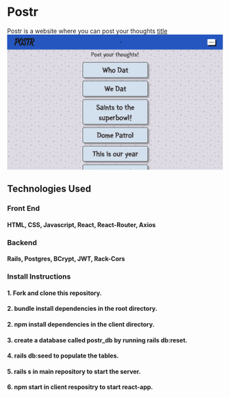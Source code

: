 # Postr

Postr is a website where you can post your thoughts
[title](jcP4.surge.sh)
![screenshot](Postr.png)
## Technologies Used
### Front End
#### HTML, CSS, Javascript, React, React-Router, Axios
### Backend
#### Rails, Postgres, BCrypt, JWT, Rack-Cors

### Install Instructions
#### 1. Fork and clone this repository.
#### 2. bundle install dependencies in the root directory.
#### 2. npm install dependencies in the client directory.
#### 3. create a database called postr_db by running rails db:reset.
#### 4. rails db:seed to populate the tables.
#### 5. rails s in main repository to start the server.
#### 6. npm start in client respositry to start react-app.
